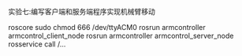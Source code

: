 实验七:编写客户端和服务端程序实现机械臂移动

roscore
sudo chmod 666 /dev/ttyACM0
rosrun armcontroller armcontrol_client_node
rosrun armcontroller armcontrol_server_node
rosservice call /...
